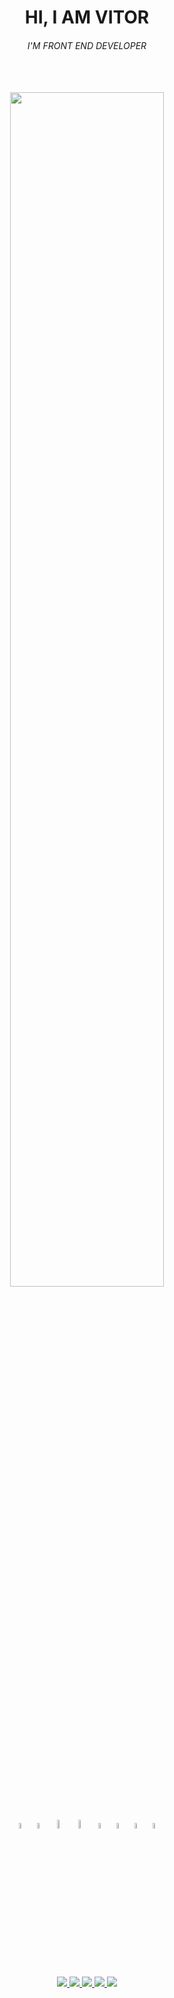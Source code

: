 <h1 align="center">HI, I AM VITOR</h1>
<h6 align="center">I'M FRONT END DEVELOPER</h6>
</BR></BR>
<div align="center">
  <img width="70%"src="https://i.pinimg.com/originals/1b/ed/61/1bed618f709a1eccaea08f0501357055.gif" />
</div>
</BR></BR>
<div align="center">
  <img  width="5%" src="https://github-production-user-asset-6210df.s3.amazonaws.com/121408231/245300479-35e4e5c5-12bc-42fd-89dc-d4dc597c7c3a.png" />
  <img  width="5%" src="https://github-production-user-asset-6210df.s3.amazonaws.com/121408231/245300775-aac2261f-d0b2-4c12-b686-f0df4b3038b9.png" />
  <img  width="6%" src="https://github-production-user-asset-6210df.s3.amazonaws.com/121408231/245301125-ab705813-2186-49a7-a7ed-45fb270dda7d.png" />
  <img  width="6%" src="https://github-production-user-asset-6210df.s3.amazonaws.com/121408231/245302937-fece7db7-d1f8-42f8-af8f-04b7ece37647.png" />
  <img  width="5%" src="https://github-production-user-asset-6210df.s3.amazonaws.com/121408231/245301937-3b2b91a2-8683-4c91-a6ba-84705f2c9f09.png" />
  <img  width="5%" src="https://github-production-user-asset-6210df.s3.amazonaws.com/121408231/245302046-f55911ab-a27c-4c3d-b4af-2bcb4a563bae.png" />
  <img  width="5%" src="https://github-production-user-asset-6210df.s3.amazonaws.com/121408231/245302434-897662d4-0653-4ed0-a7d3-1b022edf3459.png" />
  <img  width="5%" src="https://github-production-user-asset-6210df.s3.amazonaws.com/121408231/245303346-5bac4b69-c91e-4af5-a78e-15eef13a91ca.png" />
</div>
</BR>
<div align="center">  
  <a href="https://www.instagram.com/h_4_k_v/" target="_blank"><img src="https://img.shields.io/badge/-Instagram-eacdc5?style=for-the-badge&logo=Instagram&logoColor=black"</a>
  <a href="https://twitter.com/Hashiuw" target="_blank"><img src="https://img.shields.io/badge/-Twitter-eacdc5?style=for-the-badge&logo=Twitter&logoColor=black"</a>
  <a href="https://www.linkedin.com/in/vitor-santos-5976a425a/" target="_blank"><img src="https://img.shields.io/badge/-Linkedin-eacdc5?style=for-the-badge&logo=Linkedin&logoColor=black"</a>
  <a href="https://www.reddit.com/user/h4kv" target="_blank"><img src="https://img.shields.io/badge/-Reddit-eacdc5?style=for-the-badge&logo=Reddit&logoColor=black"</a>
  <a href="https://codepen.io/H4KV" target="_blank"><img src="https://img.shields.io/badge/-Codepen-eacdc5?style=for-the-badge&logo=Codepen&logoColor=black"</a>
</div>

